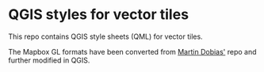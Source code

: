 # QGIS styles for vector tiles
This repo contains QGIS style sheets (QML) for vector tiles.

The Mapbox GL formats have been converted from [Martin Dobias'](https://github.com/wonder-sk/mapbox2qgis) repo and further modified in QGIS.
